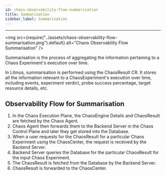 ```yaml
---
id: chaos-observability-flow-summarisation
title: Summarisation
sidebar_label: Summarisation 
---
```


---

<img src={require("../assets/chaos-observability-flow-summarisation.png").default} alt="Chaos Observability Flow Summarisation" />

Summarisation is the process of aggregating the information pertaining to a Chaos Experiment's execution over time. 

In Litmus, summarisation is performed using the ChaosResult CR. It stores all the information relevant to a ChaosExperiment's execution over time, including events, experiment verdict, probe success percentage, target resource details, etc. 

## Observability Flow for Summarisation
1. In the Chaos Execution Plane, the ChaosEngine Details and ChaosResult are fetched by the Chaos Agent.
2. Chaos Agent then forwards them to the Backend Server in the Chaos Control Plane and later they get stored into the Database.
3. When a user requests for the ChaosResult for a particular Chaos Experiment using the ChaosCenter, the request is received by the Backend Server.
4. Backend Server queries the Database for the particular ChaosResult for the input Chaos Experiment.
5. The ChaosResult is fetched from the Database by the Backend Server. 
6. ChaosResult is forwarded to the ChaosCenter.
